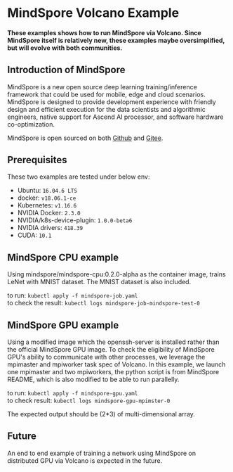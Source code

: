# MindSpore Volcano Example

#### These examples shows how to run MindSpore via Volcano. Since MindSpore itself is relatively new, these examples maybe oversimplified, but will evolve with both communities.

## Introduction of MindSpore

MindSpore is a new open source deep learning training/inference framework that
could be used for mobile, edge and cloud scenarios. MindSpore is designed to
provide development experience with friendly design and efficient execution for
the data scientists and algorithmic engineers, native support for Ascend AI
processor, and software hardware co-optimization.

MindSpore is open sourced on both [Github](https://github.com/mindspore-ai/mindspore ) and [Gitee](https://gitee.com/mindspore/mindspore ).

## Prerequisites

These two examples are tested under below env:

- Ubuntu: `16.04.6 LTS` 
- docker: `v18.06.1-ce`
- Kubernetes: `v1.16.6`
- NVIDIA Docker: `2.3.0`
- NVIDIA/k8s-device-plugin: `1.0.0-beta6`
- NVIDIA drivers: `418.39`
- CUDA: `10.1`

## MindSpore CPU example

Using mindspore/mindspore-cpu:0.2.0-alpha as the container image, 
trains LeNet with MNIST dataset. The MNIST dataset is also included.

to run: `kubectl apply -f mindspore-job.yaml`  
to check the result: `kubectl logs mindspore-job-mindspore-test-0`

## MindSpore GPU example

Using a modified image which the openssh-server is installed rather 
than the official MindSpore GPU image. To check the eligibility of
MindSpore GPU's ability to communicate with other processes, we
leverage the mpimaster and mpiworker task spec of Volcano. In this
example, we launch one mpimaster and two mpiworkers, the python script 
is from MindSpore README, which is also modified to be able to run
parallelly.

to run: `kubectl apply -f mindspore-gpu.yaml`  
to check result: `kubectl logs mindspore-gpu-mpimster-0`

The expected output should be (2*3) of multi-dimensional array.

## Future

An end to end example of training a network using MindSpore on 
distributed GPU via Volcano is expected in the future.
